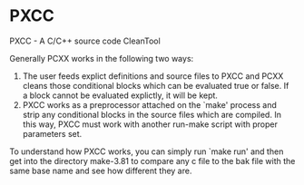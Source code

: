 PXCC
====

PXCC - A C/C++ source code CleanTool

Generally PCXX works in the following two ways:
1. The user feeds explict definitions and source files to PXCC and PCXX
   cleans those conditional blocks which can be evaluated true or false.
   If a block cannot be evaluated explictly, it will be kept.
2. PXCC works as a preprocessor attached on the `make' process and strip
   any conditional blocks in the source files which are compiled. In this
   way, PXCC must work with another run-make script with proper parameters
   set.

To understand how PXCC works, you can simply run `make run' and then get
into the directory make-3.81 to compare any c file to the bak file with
the same base name and see how different they are.
